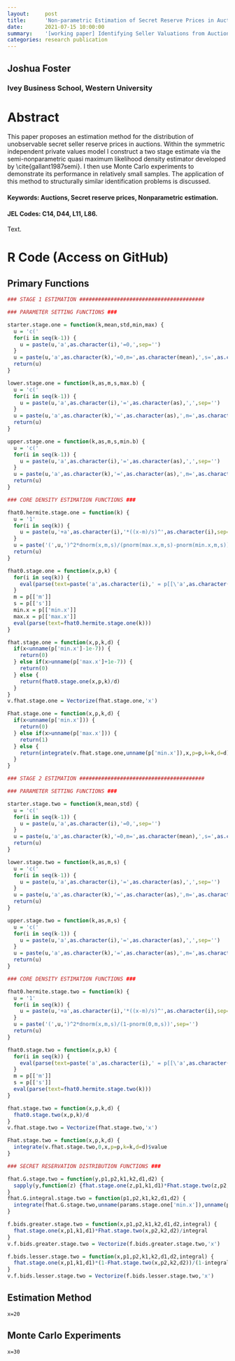 ```yaml
---
layout:     post
title:      'Non-parametric Estimation of Secret Reserve Prices in Auctions'
date:       2021-07-15 10:00:00
summary:    '[working paper] Identifying Seller Valuations from Auction Outcomes'
categories: research publication
---
```


## Joshua Foster
### Ivey Business School, Western University

# Abstract

This paper proposes an estimation method for the distribution of unobservable secret seller reserve prices in auctions.  Within the symmetric independent private values model I construct a two stage estimate via the semi-nonparametric quasi maximum likelihood density estimator developed by \cite{gallant1987semi}.  I then use Monte Carlo experiments to demonstrate its performance in relatively small samples.  The application of this method to structurally similar identification problems is discussed.

#### Keywords: Auctions, Secret reserve prices, Nonparametric estimation.

#### JEL Codes: C14, D44, L11, L86.

Text. 

# R Code (Access on GitHub)

## Primary Functions

```R
### STAGE 1 ESTIMATION ########################################

### PARAMETER SETTING FUNCTIONS ### 

starter.stage.one = function(k,mean,std,min,max) {
  u = 'c('
  for(i in seq(k-1)) {
    u = paste(u,'a',as.character(i),'=0,',sep='')
  }
  u = paste(u,'a',as.character(k),'=0,m=',as.character(mean),',s=',as.character(std),',min.x=',as.character(min),',max.x=',as.character(max),')',sep='')
  return(u)
}

lower.stage.one = function(k,as,m,s,max.b) {
  u = 'c('
  for(i in seq(k-1)) {
    u = paste(u,'a',as.character(i),'=',as.character(as),',',sep='')
  }
  u = paste(u,'a',as.character(k),'=',as.character(as),',m=',as.character(m),',s=',as.character(s),',min.x=0,max.x=',as.character(max.b),')',sep='')
  return(u)
}

upper.stage.one = function(k,as,m,s,min.b) {
  u = 'c('
  for(i in seq(k-1)) {
    u = paste(u,'a',as.character(i),'=',as.character(as),',',sep='')
  }
  u = paste(u,'a',as.character(k),'=',as.character(as),',m=',as.character(m),',s=',as.character(s),',min.x=',as.character(min.b),',max.x=Inf)',sep='')
  return(u)
}

### CORE DENSITY ESTIMATION FUNCTIONS ### 

fhat0.hermite.stage.one = function(k) {
  u = '1'
  for(i in seq(k)) {
    u = paste(u,'+a',as.character(i),'*((x-m)/s)^',as.character(i),sep='')
  }
  u = paste('(',u,')^2*dnorm(x,m,s)/(pnorm(max.x,m,s)-pnorm(min.x,m,s))',sep='')
  return(u)
}

fhat0.stage.one = function(x,p,k) {
  for(i in seq(k)) {
    eval(parse(text=paste('a',as.character(i),' = p[[\'a',as.character(i),'\']]',sep='')))
  }
  m = p[['m']]
  s = p[['s']]
  min.x = p[['min.x']]
  max.x = p[['max.x']]
  eval(parse(text=fhat0.hermite.stage.one(k)))
}

fhat.stage.one = function(x,p,k,d) {
  if(x<unname(p['min.x']-1e-7)) {
    return(0)
  } else if(x>unname(p['max.x']+1e-7)) {
    return(0)
  } else {
    return(fhat0.stage.one(x,p,k)/d)
  }
}
v.fhat.stage.one = Vectorize(fhat.stage.one,'x')

Fhat.stage.one = function(x,p,k,d) {
  if(x<unname(p['min.x'])) {
    return(0)
  } else if(x>unname(p['max.x'])) {
    return(1)
  } else {
    return(integrate(v.fhat.stage.one,unname(p['min.x']),x,p=p,k=k,d=d)$value)
  }
}

### STAGE 2 ESTIMATION ########################################

### PARAMETER SETTING FUNCTIONS ### 

starter.stage.two = function(k,mean,std) {
  u = 'c('
  for(i in seq(k-1)) {
    u = paste(u,'a',as.character(i),'=0,',sep='')
  }
  u = paste(u,'a',as.character(k),'=0,m=',as.character(mean),',s=',as.character(std),')',sep='')
  return(u)
}

lower.stage.two = function(k,as,m,s) {
  u = 'c('
  for(i in seq(k-1)) {
    u = paste(u,'a',as.character(i),'=',as.character(as),',',sep='')
  }
  u = paste(u,'a',as.character(k),'=',as.character(as),',m=',as.character(m),',s=',as.character(s),')',sep='')
  return(u)
}

upper.stage.two = function(k,as,m,s) {
  u = 'c('
  for(i in seq(k-1)) {
    u = paste(u,'a',as.character(i),'=',as.character(as),',',sep='')
  }
  u = paste(u,'a',as.character(k),'=',as.character(as),',m=',as.character(m),',s=',as.character(s),')',sep='')
  return(u)
}

### CORE DENSITY ESTIMATION FUNCTIONS ### 

fhat0.hermite.stage.two = function(k) {
  u = '1'
  for(i in seq(k)) {
    u = paste(u,'+a',as.character(i),'*((x-m)/s)^',as.character(i),sep='')
  }
  u = paste('(',u,')^2*dnorm(x,m,s)/(1-pnorm(0,m,s))',sep='')
  return(u)
}

fhat0.stage.two = function(x,p,k) {
  for(i in seq(k)) {
    eval(parse(text=paste('a',as.character(i),' = p[[\'a',as.character(i),'\']]',sep='')))
  }
  m = p[['m']]
  s = p[['s']]
  eval(parse(text=fhat0.hermite.stage.two(k)))
}

fhat.stage.two = function(x,p,k,d) {
  fhat0.stage.two(x,p,k)/d
}
v.fhat.stage.two = Vectorize(fhat.stage.two,'x')

Fhat.stage.two = function(x,p,k,d) {
  integrate(v.fhat.stage.two,0,x,p=p,k=k,d=d)$value
}

### SECRET RESERVATION DISTRIBUTION FUNCTIONS ### 

fhat.G.stage.two = function(y,p1,p2,k1,k2,d1,d2) { 
  sapply(y,function(z) {fhat.stage.one(z,p1,k1,d1)*Fhat.stage.two(z,p2,k2,d2)}) 
}
fhat.G.integral.stage.two = function(p1,p2,k1,k2,d1,d2) {
  integrate(fhat.G.stage.two,unname(params.stage.one['min.x']),unname(params.stage.one['max.x']),p1=p1,p2=p2,k1=k1,k2=k2,d1=d1,d2=d2)$value
}

f.bids.greater.stage.two = function(x,p1,p2,k1,k2,d1,d2,integral) {
  fhat.stage.one(x,p1,k1,d1)*Fhat.stage.two(x,p2,k2,d2)/integral
}
v.f.bids.greater.stage.two = Vectorize(f.bids.greater.stage.two,'x')

f.bids.lesser.stage.two = function(x,p1,p2,k1,k2,d1,d2,integral) {
  fhat.stage.one(x,p1,k1,d1)*(1-Fhat.stage.two(x,p2,k2,d2))/(1-integral)
}
v.f.bids.lesser.stage.two = Vectorize(f.bids.lesser.stage.two,'x')

```

## Estimation Method

```
x=20

```

## Monte Carlo Experiments

```
x=30

```